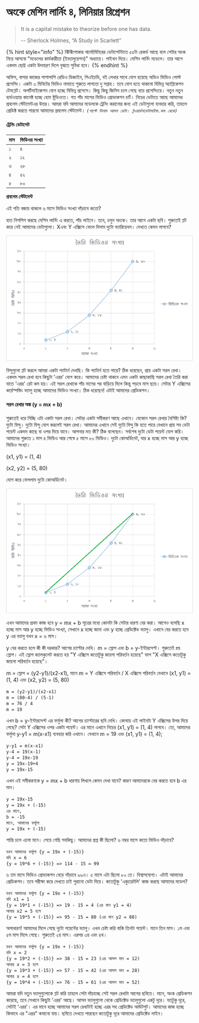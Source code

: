 # অংকে মেশিন লার্নিং ৪, লিনিয়ার রিগ্রেশন

> It is a capital mistake to theorize before one has data.
>
> -- Sherlock Holmes, “A Study in Scarlett”

{% hint style="info" %}
ঝিঁঝিঁপোকার থার্মোমিটারের ডেটাসেটটাতে ৫৫টা রেকর্ড আছে বলে সেটার অংক নিয়ে আসবো "মডেলের কার্যকারীতা \(ইভ্যালুয়েশন\)" অধ্যায়ে। পাইথন দিয়ে। মেশিন লার্নিং মডেলে। তার আগে একদম ছোট্ট একটা উদাহরণ দিলে বুঝতে সুবিধা হবে। 
{% endhint %}

অফিস, বাসার কাজের পাশাপাশি রেডিও ডিজাইন, পিএইচডি, বই লেখার সাথে যোগ হয়েছে অডিও ভিডিও পোস্ট প্রসেসিং। একটা ৩ মিনিটের ভিডিও নামাতে শুরুতে লাগতো দু সপ্তাহ। তবে যোগ হতে থাকলো বিভিন্ন অ্যাপ্লিকেশন টেমপ্লেট। অপটিমাইজেশন যোগ হচ্ছে বিভিন্ন প্রসেসে। কিছু কিছু জিনিস চলে গেছে ব্যাচ প্রসেসিংয়ে। নতুন নতুন হার্ডওয়্যার কানেক্ট হচ্ছে হোম ষ্টুডিওতে। গত পাঁচ মাসের ভিডিও প্রোডাকশন চার্ট। নিচের ডেটাতে আছে আমাদের প্রবলেম স্টেটমেন্টএর উত্তর। আমরা যদি আমাদের মডেলকে ট্রেনিং করানোর জন্য এই ডেটাগুলো ব্যবহার করি, তাহলে প্রেডিক্ট করতে পারবো আমাদের প্রবলেম স্টেটমেন্ট। _`(পাল্টে দিলাম আসল ডেটা। টুওয়ার্ডসডেটাসাইন্স.কম থেকে)`_

#### ট্রেনিং ডেটাসেট

| মাস  | ভিডিওর সংখ্যা  |
| :--- | :--- |
| ১ | ৪ |
| ২ | ১২ |
| ৩ | ২৮ |
| ৪ | ৫২ |
| ৫ | ৮০ |

**প্রবলেম স্টেটমেন্ট**  

এই গতি বজায় থাকলে ৬ মাসে ভিডিও সংখ্যা দাঁড়াবে কতো?

হাত নিশপিশ করছে মেশিন লার্নিং এ করতে, পাঁচ লাইনে। তবে, চলুন অংকে।  তার আগে একটা ছবি। শুরুতেই প্লট করে নেই আমাদের ডেটাগুলো। Xএবং Y এক্সিসে ফেলে দিলাম দুটো ভ্যারিয়েবল। দেখতে কেমন লাগবে?

![X&#x98F;&#x9AC;&#x982; Y &#x98F;&#x995;&#x9CD;&#x9B8;&#x9BF;&#x9B8;&#x9C7; &#x9AA;&#x9CD;&#x9B2;&#x99F; &#x995;&#x9B0;&#x9BE;&#x9B0; &#x9AA;&#x9B0; &#x9A1;&#x9BE;&#x9DF;&#x9BE;&#x997;&#x9CD;&#x9B0;&#x9BE;&#x9AE; ](../.gitbook/assets/test2.png)

বিন্দুগুলো প্লট করলে আমরা একটা প্যাটার্ন দেখছি। কি প্যাটার্ন হতে পারে? ঠিক ধরেছেন, প্রায় একটা সরল রেখা। একদম সরল রেখা হবে কিছুটা 'এরর' যোগ করে। আমাদের চেষ্টা থাকবে এমন একটা কাছাকাছি সরল রেখা তৈরি করা যাতে 'এরর' রেট কম হয়। এই সরল রেখাকে পাঁচ মাসের পর বাড়িয়ে দিলে কিন্তু পড়বে মাস ছয়ে। সেটার Y এক্সিসের কর্রেস্পন্ডিং ভ্যালু হচ্ছে আমাদের ভিডিও সংখ্যা। ঠিক ধরেছেন! এটাই আমাদের প্রেডিকশন। 

####  সরল রেখার অঙ্ক \(y = mx + b\)

শুরুতেই ধরে নিচ্ছি এটা একটা সরল রেখা। সেটার একটা সমীকরণ আছে এখানে। যেকোন সরল রেখার বৈশিষ্ট্য কি? দুটো বিন্দু। দুটো বিন্দু যোগ করলেই সরল রেখা। আমাদের এখানে সেই দুটো বিন্দু কি হতে পারে যেখানে প্রায় সব ডেটা পয়েন্ট একদম কাছে বা ওপর দিয়ে যাবে। আপনার মত কী? ঠিক বলেছেন। সর্বশেষ দুটো ডেটা পয়েন্ট যোগ করি। আমাদের শুরুতে ১ মাস ৪ ভিডিও আর শেষে ৫ মাসে ৮০ ভিডিও। দুটো কোঅর্ডিনেট, যার x হচ্ছে মাস আর y হচ্ছে ভিডিও সংখ্যা। 

\(x1, y1\) = \(1, 4\)

\(x2, y2\) = \(5, 80\)

যোগ করে ফেললাম দুটো কোঅর্ডিনেট। 

![&#x986;&#x9B8;&#x9B2; &#x9B8;&#x9B0;&#x9B2; &#x9B2;&#x9BE;&#x987;&#x9A8;&#x99F;&#x9BE;&#x987; &#x9B9;&#x99A;&#x9CD;&#x99B;&#x9C7; &#x9AA;&#x9CD;&#x9B0;&#x9C7;&#x9A1;&#x9BF;&#x995;&#x9B6;&#x9A8; ](../.gitbook/assets/test1.png)

এখন আমাদের প্রথম কাজ হবে y = mx + b সূত্রের মধ্যে কোনটা কি সেটার ধারণা বের করা। আগেও বলেছি x হচ্ছে মাস আর y হচ্ছে ভিডিও সংখ্যা, সেখানে x হচ্ছে জানা এবং y হচ্ছে প্রেডিক্টেড ভ্যালু। এখানে বের করতে হবে y এর ভ্যালু যখন x = ৬ মাস। 

y বের করতে হলে কী কী দরকার? আগের চ্যাপ্টার দেখি। m = স্লোপ এবং b = y-ইন্টারসেপ্ট। শুরুতেই m স্লোপ। এই স্লোপ ক্যালকুলেট করতে হয় "Y এক্সিসে কতোটুকু জায়গা পরিবর্তন হয়েছে" ভাগ "X এক্সিসে কতোটুকু জায়গা পরিবর্তন হয়েছে"।

m = স্লোপ = \(y2-y1\)/\(x2-x1\), মানে m = Y এক্সিসে পরিবর্তন / X এক্সিসে পরিবর্তন যেখানে \(x1, y1\) = \(1, 4\) এবং \(x2, y2\) = \(5, 80\)

```text
m = (y2-y1)/(x2-x1)
m = (80-4) / (5-1)
m = 76 / 4
m = 19
```

এখন b = y-ইন্টারসেপ্ট এর ফর্মুলা কী? আগের চ্যাপ্টারের ছবি দেখি। কোথায় এই লাইনটা Y এক্সিসের উপর দিয়ে গেছে? সেটা Y এক্সিসের ওপর একটা পয়েন্ট। এর মানে এখানে নিচের \(x1, y1\) = \(1, 4\) লাগবে। তো, আমাদের ফর্মুলা y-y1 = m\(x-x1\) ব্যবহার করি এখানে। যেখানে m = 19 এবং \(x1, y1\) = \(1, 4\);

```text
y-y1 = m(x-x1)
y-4 = 19(x-1)
y-4 = 19x-19
y = 19x-19+4
y = 19x-15
```

এখন এই সমীকরণকে y = mx + b ধারণায় লিখলে কেমন দেখা যাবে? কারণ আমাদেরকে বের করতে হবে b এর মান। 

```text
y = 19x-15
y = 19x + (-15)
এর মানে,
b = -15
মানে, আমাদের ফর্মুলা 
y = 19x + (-15)
```

শান্তি চলে এলো মনে। পেয়ে গেছি সবকিছু। আমাদের প্রশ্ন কী ছিলো? ৬ নম্বর মাসে কতো ভিডিও দাঁড়াবে? 

```text
যখন আমাদের ফর্মুলা {y = 19x + (-15)}
যদি x = 6
{y = 19*6 + (-15)} => 114 - 15 = 99 
```

৬ তম মাসে ভিডিও প্রোডাকশন বেড়ে দাঁড়াবে ৯৯এ। ৫ মাসে এটা ছিলো ৮০ তে। বিশ্বাসযোগ্য। এটাই আমাদের প্রেডিকশন। তবে পরীক্ষা করে দেখতে চাই পুরানো ডেটা দিয়ে। কতোটুকু 'এক্যুরেটলি' কাজ করছে আমাদের মডেল?

```text
যখন আমাদের ফর্মুলা {y = 19x + (-15)}
যদি x1 = 1
{y = 19*1 + (-15)} => 19 - 15 = 4 (এর মান y1 = 4)
আবার x2 = 5 হলে 
{y = 19*5 + (-15)} => 95 - 15 = 80 (এর মান y2 = 80)
```

অসাধারণ! আমাদের মিলে গেছে দুটো পয়েন্টের ভ্যালু। এখন চেষ্টা করি বাকি তিনটা পয়েন্ট। মানে তিন মাস। ১ম এবং ৫ম মাস মিলে গেছে। শুরুতেই ২য় মাস। এরপর ৩য় এবং ৪থ। 

```text
যখন আমাদের ফর্মুলা {y = 19x + (-15)}
যদি x = 2
{y = 19*2 + (-15)} => 38 - 15 = 23 (এর আসল মান = 12)
আবার x = 3 হলে 
{y = 19*3 + (-15)} => 57 - 15 = 42 (এর আসল মান = 28)
আবার x = 4 হলে 
{y = 19*4 + (-15)} => 76 - 15 = 61 (এর আসল মান = 52)
```

আমরা যদি নতুন ভ্যালুগুলোকে প্লট করি তাহলে সেটা দাঁড়াচ্ছে সেই সরল রেখাটা আগের ছবিতে। মানে, অংক প্রেডিকশন করেছে, তবে সেখানে কিছুটা 'এরর' আছে। আসল ভ্যালুগুলো থেকে প্রেডিক্টেড ভ্যালুগুলো একটু দূরে। যতটুকু দূরে, সেটাই 'এরর'। এর মানে হচ্ছে আমাদের সরল রেখাটাই হচ্ছে এরর সহ প্রেডিক্টেড আউটপুট। আমাদের কাজ হচ্ছে কিভাবে এর "এরর" কমানো যায়। ছবিতে দেখতে পারছেন কতোটুকু দূরে আমাদের প্রেডিক্টেড লাইন। 

